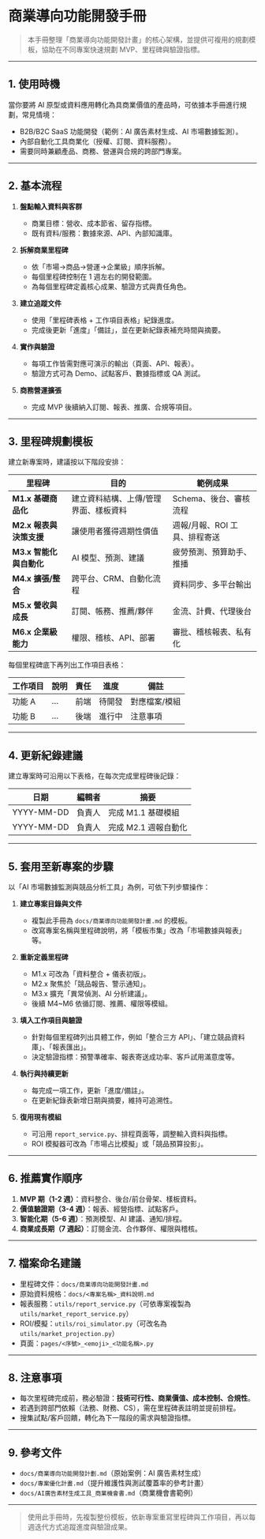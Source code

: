 # 商業導向功能開發手冊

> 本手冊整理「商業導向功能開發計畫」的核心架構，並提供可複用的規劃模板，協助在不同專案快速規劃 MVP、里程碑與驗證指標。

---

## 1. 使用時機

當你要將 AI 原型或資料應用轉化為具商業價值的產品時，可依據本手冊進行規劃，常見情境：

- B2B/B2C SaaS 功能開發（範例：AI 廣告素材生成、AI 市場數據監測）。
- 內部自動化工具商業化（授權、訂閱、資料服務）。
- 需要同時兼顧產品、商務、營運與合規的跨部門專案。

---

## 2. 基本流程

1. **盤點輸入資料與客群**
   - 商業目標：營收、成本節省、留存指標。
   - 既有資料/服務：數據來源、API、內部知識庫。

2. **拆解商業里程碑**
   - 依「市場→商品→營運→企業級」順序拆解。
   - 每個里程碑控制在 1 週左右的開發範圍。
   - 為每個里程碑定義核心成果、驗證方式與責任角色。

3. **建立追蹤文件**
   - 使用「里程碑表格 + 工作項目表格」紀錄進度。
   - 完成後更新「進度」「備註」，並在更新紀錄表補充時間與摘要。

4. **實作與驗證**
   - 每項工作皆需對應可演示的輸出（頁面、API、報表）。
   - 驗證方式可為 Demo、試點客戶、數據指標或 QA 測試。

5. **商務營運擴張**
   - 完成 MVP 後續納入訂閱、報表、推廣、合規等項目。

---

## 3. 里程碑規劃模板

建立新專案時，建議按以下階段安排：

| 里程碑 | 目的 | 範例成果 |
| --- | --- | --- |
| **M1.x 基礎商品化** | 建立資料結構、上傳/管理界面、樣板資料 | Schema、後台、審核流程 |
| **M2.x 報表與決策支援** | 讓使用者獲得週期性價值 | 週報/月報、ROI 工具、排程寄送 |
| **M3.x 智能化與自動化** | AI 模型、預測、建議 | 疲勞預測、預算助手、推播 |
| **M4.x 擴張/整合** | 跨平台、CRM、自動化流程 | 資料同步、多平台輸出 |
| **M5.x 營收與成長** | 訂閱、帳務、推薦/夥伴 | 金流、計費、代理後台 |
| **M6.x 企業級能力** | 權限、稽核、API、部署 | 審批、稽核報表、私有化 |

每個里程碑底下再列出工作項目表格：

| 工作項目 | 說明 | 責任 | 進度 | 備註 |
| --- | --- | --- | --- | --- |
| 功能 A | … | 前端 | 待開發 | 對應檔案/模組 |
| 功能 B | … | 後端 | 進行中 | 注意事項 |

---

## 4. 更新紀錄建議

建立專案時可沿用以下表格，在每次完成里程碑後記錄：

| 日期 | 編輯者 | 摘要 |
| --- | --- | --- |
| YYYY-MM-DD | 負責人 | 完成 M1.1 基礎模組 |
| YYYY-MM-DD | 負責人 | 完成 M2.1 週報自動化 |

---

## 5. 套用至新專案的步驟

以「AI 市場數據監測與競品分析工具」為例，可依下列步驟操作：

1. **建立專案目錄與文件**
   - 複製此手冊為 `docs/商業導向功能開發計畫.md` 的模板。
   - 改寫專案名稱與里程碑說明，將「模板市集」改為「市場數據與報表」等。

2. **重新定義里程碑**
   - M1.x 可改為「資料整合 + 儀表初版」。
   - M2.x 聚焦於「競品報告、警示通知」。
   - M3.x 擴充「異常偵測、AI 分析建議」。
   - 後續 M4~M6 依循訂閱、推薦、權限等模組。

3. **填入工作項目與驗證**
   - 針對每個里程碑列出具體工作，例如「整合三方 API」、「建立競品資料庫」、「報表匯出」。
   - 決定驗證指標：預警準確率、報表寄送成功率、客戶試用滿意度等。

4. **執行與持續更新**
   - 每完成一項工作，更新「進度/備註」。
   - 在更新紀錄表新增日期與摘要，維持可追溯性。

5. **復用現有模組**
   - 可沿用 `report_service.py`、排程頁面等，調整輸入資料與指標。
   - ROI 模擬器可改為「市場占比模擬」或「競品預算投影」。

---

## 6. 推薦實作順序

1. **MVP 期（1-2 週）**：資料整合、後台/前台骨架、樣板資料。
2. **價值驗證期（3-4 週）**：報表、經營指標、試點客戶。
3. **智能化期（5-6 週）**：預測模型、AI 建議、通知/排程。
4. **商業成長期（7 週起）**：訂閱金流、合作夥伴、權限與稽核。

---

## 7. 檔案命名建議

- 里程碑文件：`docs/商業導向功能開發計畫.md`
- 原始資料規格：`docs/<專案名稱>_資料說明.md`
- 報表服務：`utils/report_service.py`（可依專案複製為 `utils/market_report_service.py`）
- ROI/模擬：`utils/roi_simulator.py`（可改名為 `utils/market_projection.py`）
- 頁面：`pages/<序號>_<emoji>_<功能名稱>.py`

---

## 8. 注意事項

- 每次里程碑完成前，務必驗證：**技術可行性、商業價值、成本控制、合規性**。
- 若遇到跨部門依賴（法務、財務、CS），需在里程碑表註明並提前排程。
- 搜集試點/客戶回饋，轉化為下一階段的需求與驗證指標。

---

## 9. 參考文件

- `docs/商業導向功能開發計劃.md`（原始案例：AI 廣告素材生成）
- `docs/專案優化計畫.md`（提升維護性與測試覆蓋率的參考計畫）
- `docs/AI廣告素材生成工具_商業機會書.md`（商業機會書範例）

---

> 使用此手冊時，先複製整份模板，依新專案重寫里程碑與工作項目，再以每週迭代方式追蹤進度與驗證成果。
